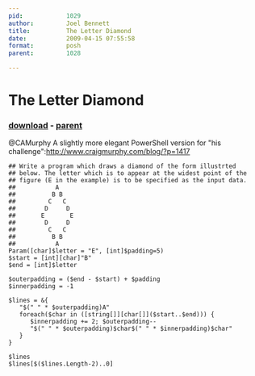 ```yaml
---
pid:            1029
author:         Joel Bennett
title:          The Letter Diamond
date:           2009-04-15 07:55:58
format:         posh
parent:         1028

---
```


# The Letter Diamond

### [download](Scripts\1029.ps1) - [parent](Scripts\1028.md)

@CAMurphy A slightly more elegant PowerShell version for "his challenge":http://www.craigmurphy.com/blog/?p=1417

```posh
## Write a program which draws a diamond of the form illustrted 
## below. The letter which is to appear at the widest point of the 
## figure (E in the example) is to be specified as the input data.
##           A
##          B B
##         C   C
##        D     D
##       E       E
##        D     D
##         C   C
##          B B
##           A
Param([char]$letter = "E", [int]$padding=5)
$start = [int][char]"B"
$end = [int]$letter

$outerpadding = ($end - $start) + $padding
$innerpadding = -1

$lines = &{ 
   "$(" " * $outerpadding)A"
   foreach($char in ([string[]][char[]]($start..$end))) { 
      $innerpadding += 2; $outerpadding--
      "$(" " * $outerpadding)$char$(" " * $innerpadding)$char"
   }
}

$lines
$lines[$($lines.Length-2)..0]

```

